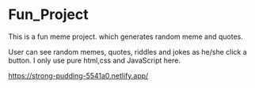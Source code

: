 # Fun_Project
This is a fun meme project. which generates random meme and quotes.

User can see random memes, quotes, riddles and jokes as he/she click a button. I only use pure html,css and JavaScript here.

https://strong-pudding-5541a0.netlify.app/

